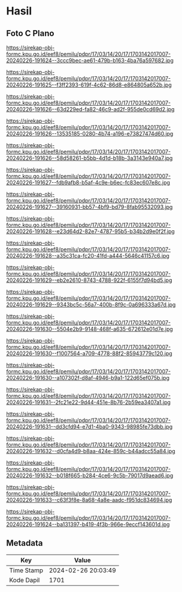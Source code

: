 # Hasil

## Foto C Plano

https://sirekap-obj-formc.kpu.go.id/eef8/pemilu/pdpr/17/03/14/20/17/1703142017007-20240226-191624--3ccc9bec-ae61-479b-b163-4ba76a597682.jpg

https://sirekap-obj-formc.kpu.go.id/eef8/pemilu/pdpr/17/03/14/20/17/1703142017007-20240226-191625--f3ff2393-619f-4c62-86d8-e864805a652b.jpg

https://sirekap-obj-formc.kpu.go.id/eef8/pemilu/pdpr/17/03/14/20/17/1703142017007-20240226-191626--63d229ed-fa82-46c9-ad2f-955de0cd69d2.jpg

https://sirekap-obj-formc.kpu.go.id/eef8/pemilu/pdpr/17/03/14/20/17/1703142017007-20240226-191626--13535185-0280-4b74-a196-e73827474d60.jpg

https://sirekap-obj-formc.kpu.go.id/eef8/pemilu/pdpr/17/03/14/20/17/1703142017007-20240226-191626--58d58261-b5bb-4d1d-b18b-3a3143e940a7.jpg

https://sirekap-obj-formc.kpu.go.id/eef8/pemilu/pdpr/17/03/14/20/17/1703142017007-20240226-191627--fdb9afb8-b5af-4c9e-b6ec-fc83ec607e8c.jpg

https://sirekap-obj-formc.kpu.go.id/eef8/pemilu/pdpr/17/03/14/20/17/1703142017007-20240226-191627--39160931-bb57-4bf9-bd79-8fab95532093.jpg

https://sirekap-obj-formc.kpu.go.id/eef8/pemilu/pdpr/17/03/14/20/17/1703142017007-20240226-191628--e23d64d2-82e7-4787-95b5-b34b2d9e0f2f.jpg

https://sirekap-obj-formc.kpu.go.id/eef8/pemilu/pdpr/17/03/14/20/17/1703142017007-20240226-191628--a35c31ca-fc20-41fd-a444-5646c41157c6.jpg

https://sirekap-obj-formc.kpu.go.id/eef8/pemilu/pdpr/17/03/14/20/17/1703142017007-20240226-191629--eb2e2610-8743-4788-922f-6155f7d94bd5.jpg

https://sirekap-obj-formc.kpu.go.id/eef8/pemilu/pdpr/17/03/14/20/17/1703142017007-20240226-191629--9343bc5c-56a7-400b-8f9c-0a696333a67d.jpg

https://sirekap-obj-formc.kpu.go.id/eef8/pemilu/pdpr/17/03/14/20/17/1703142017007-20240226-191630--5504e2b9-9148-468f-a635-672612e01d7e.jpg

https://sirekap-obj-formc.kpu.go.id/eef8/pemilu/pdpr/17/03/14/20/17/1703142017007-20240226-191630--f1007564-a709-4778-88f2-85943779c120.jpg

https://sirekap-obj-formc.kpu.go.id/eef8/pemilu/pdpr/17/03/14/20/17/1703142017007-20240226-191630--a107302f-d8af-4946-b9a1-122d65ef075b.jpg

https://sirekap-obj-formc.kpu.go.id/eef8/pemilu/pdpr/17/03/14/20/17/1703142017007-20240226-191631--2fc21e22-9d44-451e-8b76-2b59ea3407a1.jpg

https://sirekap-obj-formc.kpu.go.id/eef8/pemilu/pdpr/17/03/14/20/17/1703142017007-20240226-191631--dd3cfd94-e7d1-4ba0-9343-98985fe73dbb.jpg

https://sirekap-obj-formc.kpu.go.id/eef8/pemilu/pdpr/17/03/14/20/17/1703142017007-20240226-191632--d0cfa4d9-b8aa-424e-859c-b44adcc55a84.jpg

https://sirekap-obj-formc.kpu.go.id/eef8/pemilu/pdpr/17/03/14/20/17/1703142017007-20240226-191632--b018f665-b284-4ce6-9c5b-79017d9aead6.jpg

https://sirekap-obj-formc.kpu.go.id/eef8/pemilu/pdpr/17/03/14/20/17/1703142017007-20240226-191633--c63f3f8e-8a68-4a8e-aadc-f951dc834694.jpg

https://sirekap-obj-formc.kpu.go.id/eef8/pemilu/pdpr/17/03/14/20/17/1703142017007-20240226-191624--ba131397-b419-4f3b-966e-9eccf143601d.jpg


## Metadata

| Key        | Value               |
| ---------- | ------------------- |
| Time Stamp | 2024-02-26 20:03:49 |
| Kode Dapil | 1701                |



